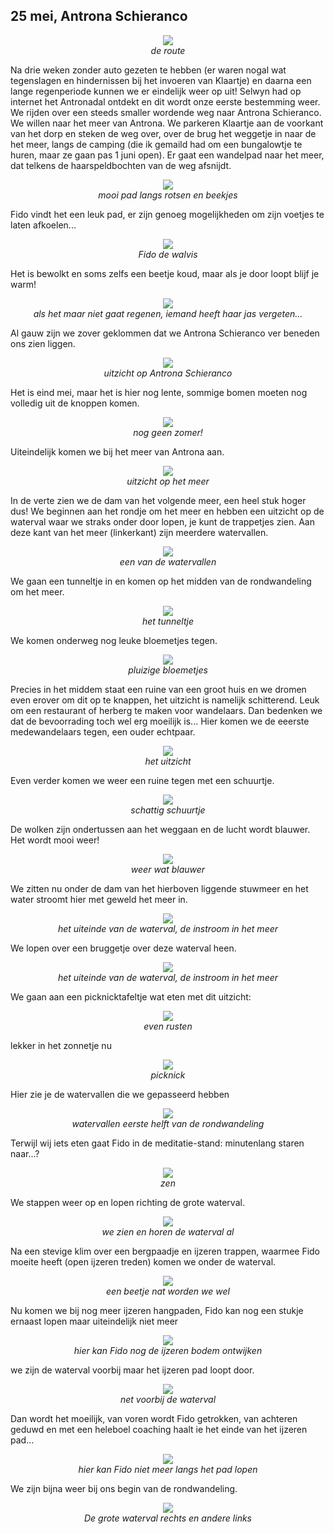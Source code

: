 ## 25 mei, Antrona Schieranco
<p align="center"><img id="fotobreed" src="Wandelingen/foto160a.jpg" /><br>
<em> de route </em></p>


Na drie weken zonder auto gezeten te hebben (er waren nogal wat tegenslagen en hindernissen bij het invoeren van Klaartje) en daarna een lange regenperiode kunnen we er eindelijk weer op uit! Selwyn had op internet het Antronadal ontdekt en dit wordt onze eerste bestemming weer. We rijden over een steeds smaller wordende weg naar Antrona Schieranco. We willen naar het meer van Antrona. We parkeren Klaartje aan de voorkant van het dorp en steken de weg over,  over de brug het weggetje in naar de het meer, langs de camping (die ik gemaild had om een bungalowtje te huren, maar ze gaan pas 1 juni open). Er gaat een wandelpad naar het meer, dat telkens de haarspeldbochten van de weg afsnijdt. 
<p align="center"><img id="fotobreed" src="Wandelingen/foto162.jpg" /><br>
<em> mooi pad langs rotsen en beekjes </em></p>
Fido vindt het een leuk pad, er zijn genoeg mogelijkheden om zijn voetjes te laten afkoelen...
<p align="center"><img id="fotobreed" src="Wandelingen/foto163.jpg" /><br>
<em> Fido de walvis </em></p>
Het is bewolkt en soms zelfs een beetje koud, maar als je door loopt blijf je warm!
<p align="center"><img id="fotohoog" src="Wandelingen/foto164.jpg" /><br>
<em> als het maar niet gaat regenen, iemand heeft haar jas vergeten... </em></p>
Al gauw zijn we zover geklommen dat we Antrona Schieranco ver beneden ons zien liggen.
<p align="center"><img id="fotobreed" src="Wandelingen/foto165.jpg" /><br>
<em> uitzicht op Antrona Schieranco </em></p>
Het is eind mei, maar het is hier nog lente, sommige bomen moeten nog volledig uit de knoppen komen.
<p align="center"><img id="fotohoog" src="Wandelingen/foto166.jpg" /><br>
<em> nog geen zomer! </em></p>
Uiteindelijk komen we bij het meer van Antrona aan. 
<p align="center"><img id="fotohoog" src="Wandelingen/foto167.jpg" /><br>
<em> uitzicht op het meer </em></p>
In de verte zien we de dam van het volgende meer, een heel stuk hoger dus! 
We beginnen aan het rondje om het meer en hebben een uitzicht op de waterval waar we straks onder door lopen, je kunt de trappetjes zien.
Aan deze kant van het meer (linkerkant) zijn meerdere watervallen. 
<p align="center"><img id="fotohoog" src="Wandelingen/foto168.jpg" /><br>
<em> een van de watervallen </em></p>
We gaan een tunneltje in en komen op het midden van de rondwandeling om het meer. 
<p align="center"><img id="fotohoog" src="Wandelingen/foto169.jpg" /><br>
<em> het tunneltje </em></p>
We komen onderweg nog leuke bloemetjes tegen.
<p align="center"><img id="fotohoog" src="Wandelingen/foto170.jpg" /><br>
<em> pluizige bloemetjes </em></p>
Precies in het middem staat een ruine van een groot huis en we dromen even erover om dit op te knappen, het uitzicht is namelijk schitterend. Leuk om een restaurant of herberg te maken voor wandelaars. Dan bedenken we dat de bevoorrading toch wel erg moeilijk is...
Hier komen we de eeerste medewandelaars tegen, een ouder echtpaar. 
<p align="center"><img id="fotobreed" src="Wandelingen/foto171.jpg" /><br>
<em> het uitzicht </em></p>
Even verder komen we weer een ruine tegen met een schuurtje. 
<p align="center"><img id="fotohoog" src="Wandelingen/foto172.jpg" /><br>
<em> schattig schuurtje </em></p>
De wolken zijn ondertussen aan het weggaan en de lucht wordt blauwer. Het wordt mooi weer!
<p align="center"><img id="fotobreed" src="Wandelingen/foto173.jpg" /><br>
<em> weer wat blauwer </em></p>
We zitten nu onder de dam van het hierboven liggende stuwmeer en het water stroomt hier met geweld het meer in. 
<p align="center"><img id="fotohoog" src="Wandelingen/foto174.jpg" /><br>
<em> het uiteinde van de waterval, de instroom in het meer </em></p>
We lopen over een bruggetje over deze waterval heen. 
<p align="center"><img id="fotohoog" src="Wandelingen/foto175.jpg" /><br>
<em> het uiteinde van de waterval, de instroom in het meer </em></p>
We gaan aan een picknicktafeltje wat eten met dit uitzicht:
<p align="center"><img id="fotobreed" src="Wandelingen/foto176.jpg" /><br>
<em> even rusten </em></p>
lekker in het zonnetje nu
<p align="center"><img id="fotobreed" src="Wandelingen/foto177.jpg" /><br>
<em> picknick </em></p>
Hier zie je de watervallen die we gepasseerd hebben
<p align="center"><img id="fotobreed" src="Wandelingen/foto178.jpg" /><br>
<em> watervallen eerste helft van de rondwandeling </em></p> 
Terwijl wij iets eten gaat Fido in de meditatie-stand: minutenlang staren naar...?
<p align="center"><img id="fotohoog" src="Wandelingen/foto179.jpg" /><br>
<em> zen </em></p>
We stappen weer op en lopen richting de grote waterval.
<p align="center"><img id="fotohoog" src="Wandelingen/foto180.jpg" /><br>
<em> we zien en horen de waterval al </em></p>
Na een stevige klim over een bergpaadje en ijzeren trappen, waarmee Fido moeite heeft (open ijzeren treden)
komen we onder de waterval.
<p align="center"><img id="fotohoog" src="Wandelingen/foto181.jpg" /><br>
<em> een beetje nat worden we wel </em></p>
Nu komen we bij nog meer ijzeren hangpaden, Fido kan nog een stukje ernaast lopen maar uiteindelijk niet meer
<p align="center"><img id="fotohoog" src="Wandelingen/foto182.jpg" /><br>
<em> hier kan Fido nog de ijzeren bodem ontwijken </em></p>
we zijn de waterval voorbij maar het ijzeren pad loopt door. 
<p align="center"><img id="fotohoog" src="Wandelingen/foto183.jpg" /><br>
<em> net voorbij de waterval </em></p>
Dan wordt het moeilijk, van voren wordt Fido getrokken, van achteren geduwd en met een heleboel coaching haalt ie het einde van het ijzeren pad...
<p align="center"><img id="fotohoog" src="Wandelingen/foto184.jpg" /><br>
<em> hier kan Fido niet meer langs het pad lopen </em></p>
We zijn bijna weer bij ons begin van de rondwandeling.
<p align="center"><img id="fotobreed" src="Wandelingen/foto185.jpg" /><br>
<em> De grote waterval rechts en andere links </em></p>

